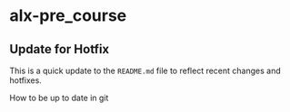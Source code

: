 # alx-pre_course

## Update for Hotfix

This is a quick update to the `README.md` file to reflect recent changes and hotfixes.

How to be up to date in git

